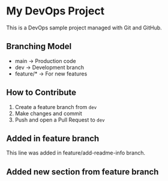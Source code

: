 # My DevOps Project

This is a DevOps sample project managed with Git and GitHub.

## Branching Model
- main → Production code
- dev → Development branch
- feature/* → For new features

## How to Contribute
1. Create a feature branch from `dev`
2. Make changes and commit
3. Push and open a Pull Request to `dev`

## Added in feature branch
This line was added in feature/add-readme-info branch.

## Added new section from feature branch
